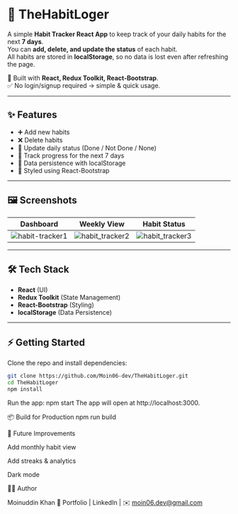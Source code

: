 # 📅 TheHabitLoger

A simple **Habit Tracker React App** to keep track of your daily habits for the next **7 days**.  
You can **add, delete, and update the status** of each habit.  
All habits are stored in **localStorage**, so no data is lost even after refreshing the page.  

🚀 Built with **React, Redux Toolkit, React-Bootstrap**.  
✅ No login/signup required → simple & quick usage.  

---

## ✨ Features

- ➕ Add new habits  
- ❌ Delete habits  
- 🔄 Update daily status (Done / Not Done / None)  
- 📅 Track progress for the next 7 days  
- 💾 Data persistence with localStorage  
- 🎨 Styled using React-Bootstrap  

---

## 🖼️ Screenshots

| Dashboard | Weekly View | Habit Status |
|-----------|-------------|--------------|
| ![habit-tracker1](https://user-images.githubusercontent.com/88419331/179685794-c7e4e7e4-7869-476c-9362-1afa6acad48f.png) | ![habit_tracker2](https://user-images.githubusercontent.com/88419331/179685807-b1796d82-f9f7-4984-bd31-00f0df3a4189.png) | ![habit_tracker3](https://user-images.githubusercontent.com/88419331/179685813-358acd94-df14-4e40-8f16-c6c1b6c9f12c.png) |

---

## 🛠️ Tech Stack

- **React** (UI)  
- **Redux Toolkit** (State Management)  
- **React-Bootstrap** (Styling)  
- **localStorage** (Data Persistence)  

---

## ⚡ Getting Started

Clone the repo and install dependencies:

```bash
git clone https://github.com/Moin06-dev/TheHabitLoger.git
cd TheHabitLoger
npm install
```

Run the app:
npm start
The app will open at http://localhost:3000.

📦 Build for Production
npm run build

🎯 Future Improvements

 Add monthly habit view

 Add streaks & analytics

 Dark mode

👨‍💻 Author

Moinuddin Khan
🔗 Portfolio | LinkedIn | ✉️ moin06.dev@gmail.com

